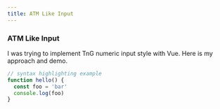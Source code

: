 ```yaml
---
title: ATM Like Input
---
```


<div class="text-center">
  <!-- You can use Vue components inside markdown -->
  <carbon-dicom-overlay class="text-4xl -mb-6 m-auto" />
  <h3>ATM Like Input</h3>
</div>

I was trying to implement TnG numeric input style with Vue. Here is my approach and demo.



```js
// syntax highlighting example
function hello() {
  const foo = 'bar'
  console.log(foo)
}
```

<!-- Check out the [GitHub repo](https://github.com/antfu/vitesse) for more details. -->

